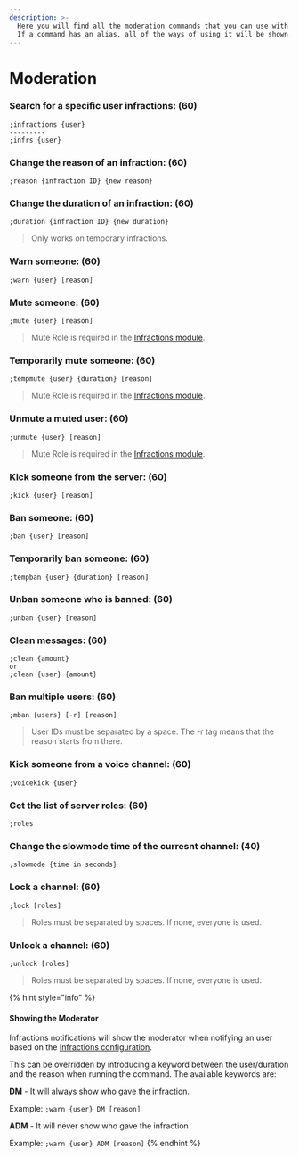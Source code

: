 ```yaml
---
description: >-
  Here you will find all the moderation commands that you can use with TutoPro.
  If a command has an alias, all of the ways of using it will be shown.
---
```


# Moderation

### Search for a specific user infractions: \(60\)

```text
;infractions {user}
---------
;infrs {user}
```

### Change the reason of an infraction: \(60\)

```text
;reason {infraction ID} {new reason}
```

### Change the duration of an infraction: \(60\)

```text
;duration {infraction ID} {new duration}
```

> Only works on temporary infractions.

### Warn someone: \(60\)

```text
;warn {user} [reason]
```

### Mute someone: \(60\)

```text
;mute {user} [reason]
```

> Mute Role is required in the [Infractions module](../configuration/modules/infractions.md).

### Temporarily mute someone: \(60\)

```text
;tempmute {user} {duration} [reason]
```

> Mute Role is required in the [Infractions module](../configuration/modules/infractions.md).

### Unmute a muted user: \(60\)

```text
;unmute {user} [reason]
```

> Mute Role is required in the [Infractions module](../configuration/modules/infractions.md).

### Kick someone from the server: \(60\)

```text
;kick {user} [reason]
```

### Ban someone: \(60\)

```text
;ban {user} [reason]
```

### Temporarily ban someone: \(60\)

```text
;tempban {user} {duration} [reason]
```

### Unban someone who is banned: \(60\)

```text
;unban {user} [reason]
```

### Clean messages: \(60\)

```text
;clean {amount}
or
;clean {user} {amount}
```

### Ban multiple users: \(60\)

```text
;mban {users} [-r] [reason]
```

> User IDs must be separated by a space. The -r tag means that the reason starts from there.

### Kick someone from a voice channel: \(60\)

```text
;voicekick {user}
```

### Get the list of server roles: \(60\)

```text
;roles
```

### Change the slowmode time of the curresnt channel: \(40\)

```text
;slowmode {time in seconds}
```

### Lock a channel: \(60\)

```text
;lock [roles]
```

> Roles must be separated by spaces. If none, everyone is used.

### Unlock a channel: \(60\)

```text
;unlock [roles]
```

> Roles must be separated by spaces. If none, everyone is used.

{% hint style="info" %}
#### Showing the Moderator

Infractions notifications will show the moderator when notifying an user based on the [Infractions configuration](../configuration/modules/infractions.md).

This can be overridden by introducing a keyword between the user/duration and the reason when running the command. The available keywords are:

**DM** - It will always show who gave the infraction.

Example: `;warn {user} DM [reason]`

**ADM** - It will never show who gave the infraction

Example: `;warn {user} ADM [reason]`
{% endhint %}



